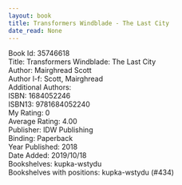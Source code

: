 ```yaml
---
layout: book
title: Transformers Windblade - The Last City
date_read: None
---
```


Book Id: 35746618<br />
Title: Transformers Windblade: The Last City<br />
Author: Mairghread Scott<br />
Author l-f: Scott, Mairghread<br />
Additional Authors: <br />
ISBN: 1684052246<br />
ISBN13: 9781684052240<br />
My Rating: 0<br />
Average Rating: 4.00<br />
Publisher: IDW Publishing<br />
Binding: Paperback<br />
Year Published: 2018<br />
Date Added: 2019/10/18<br />
Bookshelves: kupka-wstydu<br />
Bookshelves with positions: kupka-wstydu (#434)<br />


